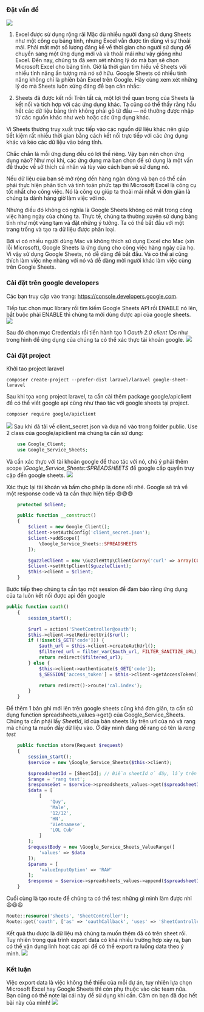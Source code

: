 ### Đặt vấn đề
![](https://images.viblo.asia/46ce8080-f75b-48a4-80f9-afe6997b3f75.jpg)
1. Excel được sử dụng rộng rãi
Mặc dù nhiều người đang sử dụng Sheets như một công cụ bảng tính, nhưng Excel vẫn được tin dùng vì sự thoải mái. Phải mất một số lượng đáng kể về thời gian cho người sử dụng để chuyển sang một ứng dụng mới và và thoải mái như vậy giống như Excel.
Đến nay, chúng ta đã xem xét những lý do mà bạn sẽ chọn Microsoft Excel cho bảng tính. Giờ là thời gian tìm hiểu về Sheets với nhiều tính năng ấn tượng mà nó sở hữu. Google Sheets có nhiều tính năng không chỉ là phiên bản Excel trên Google. Hãy cùng xem xét những lý do mà Sheets luôn xứng đáng để bạn cân nhắc:

1. Sheets đã được kết nối
Trên tất cả, một lợi thế quan trọng của Sheets là kết nối và tích hợp với các ứng dụng khác. Ta cũng có thể thấy rằng hầu hết các dữ liệu bảng tính không phải gõ từ đầu — nó thường được nhập từ các nguồn khác như web hoặc các ứng dụng khác.

Vì Sheets thường truy xuất trực tiếp vào các nguồn dữ liệu khác nên giúp tiết kiệm rất nhiều thời gian bằng cách kết nối trực tiếp với các ứng dụng khác và kéo các dữ liệu vào bảng tính.

Chắc chắn là mỗi ứng dụng đều có lợi thế riêng. Vậy bạn nên chọn ứng dụng nào? Như mọi khi, các ứng dụng mà bạn chọn để sử dụng là một vấn đề thuộc về sở thích cá nhân và tùy vào cách bạn sẽ sử dụng nó.

Nếu dữ liệu của bạn sẽ mở rộng đến hàng ngàn dòng và bạn có thể cần phải thực hiện phân tích và tính toán phức tạp thì Microsoft Excel là công cụ tốt nhất cho công việc. Nó là công cụ giúp ta thoải mái nhất vì đơn giản là chúng ta dành hàng giờ làm việc với nó.

Nhưng điều đó không có nghĩa là Google Sheets không có mặt trong công việc hàng ngày của chúng ta. Thực tế, chúng ta thường xuyên sử dụng bảng tính như một vùng tạm và đặt những ý tưởng. Ta có thể bắt đầu với một trang trống và tạo ra dữ liệu được phân loại.

Bởi vì có nhiều người dùng Mac và không thích sử dụng Excel cho Mac (xin lỗi Microsoft), Google Sheets là ứng dụng cho công việc hàng ngày của họ. Vì vậy sử dụng Google Sheets, nó dễ dàng để bắt đầu. Và có thể ai cũng thích làm việc nhẹ nhàng với nó và dễ dàng mời người khác làm việc cùng trên Google Sheets.
### Cài đặt trên google developers
Các bạn truy cập vào trang: https://console.developers.google.com.

Tiếp tục chọn mục library rồi tìm kiếm Google Sheets API rồi ENABLE nó lên, bắt buộc phải ENABLE thì chúng ta mới dùng được api của google sheets.
![](https://images.viblo.asia/cda3f0a6-091a-4483-8a65-fc6c4ec14096.PNG)

Sau đó chọn mục Credentials rồi tiến hành tạo 1 *Oauth 2.0 client IDs* như trong hình để ứng dụng của chúng ta có thể xác thực tài khoản google.
![](https://images.viblo.asia/4a22a8d8-091b-4a8a-b456-aa812fbb2526.PNG)
### Cài đặt project
Khởi tao project laravel
```
composer create-project --prefer-dist laravel/laravel google-sheet-laravel
```
Sau khi tọa xong project laravel, ta cần cài thêm package google/apiclient để có thể viết google api cũng như thao tác với google sheets tại project.
```bash
composer require google/apiclient
```
![](https://images.viblo.asia/231a05a8-4444-4947-85f1-68687b6e2c74.PNG)
Sau khi đã tải về client_secret.json và đưa nó vào trong folder public.
Use 2 class của google/apiclient mà chúng ta cần sử dụng:
```php
    use Google_Client;
    use Google_Service_Sheets; 
```
Và cần xác thực với tài khoản google để thao tác với nó, chú ý phải thêm scope *\Google_Service_Sheets::SPREADSHEETS* để google cấp quyền truy cập đến google sheets.
![](https://images.viblo.asia/8c9dc8d3-ba64-4133-9a6c-3949a8fd5eb2.PNG)

Xác thực lại tài khoản và bấm cho phép là done rồi nhé. Google sẽ trả về một response code và ta cần thực hiện tiếp :sweat_smile::sweat_smile::sweat_smile:
```php
    protected $client;

    public function __construct()
    {
        $client = new Google_Client();
        $client->setAuthConfig('client_secret.json');
        $client->addScope([
            \Google_Service_Sheets::SPREADSHEETS
        ]);

        $guzzleClient = new \GuzzleHttp\Client(array('curl' => array(CURLOPT_SSL_VERIFYPEER => false)));
        $client->setHttpClient($guzzleClient);
        $this->client = $client;
    }
```
Bước tiếp theo chúng ta cần tạo một session để đảm bảo rằng ứng dụng của ta luôn kết nối được api đến google
```php
public function oauth()
    {
        session_start();

        $rurl = action('SheetController@oauth');
        $this->client->setRedirectUri($rurl);
        if (!isset($_GET['code'])) {
            $auth_url = $this->client->createAuthUrl();
            $filtered_url = filter_var($auth_url, FILTER_SANITIZE_URL);
            return redirect($filtered_url);
        } else {
            $this->client->authenticate($_GET['code']);
            $_SESSION['access_token'] = $this->client->getAccessToken();

            return redirect()->route('cal.index');
        }
    }
```
 Để thêm 1 bản ghi mới lên trên google sheets cũng khá đơn giản, ta cần sử dụng function spreadsheets_values->get() của Google_Service_Sheets. Chúng ta cần phải lấy *SheetId*, id của bản sheets lấy trên url của nó và rang mà chúng ta muốn đẩy dữ liệu vào. Ở đây mình đang để rang có tên là *rang test*
```php
    public function store(Request $request)
    {
        session_start();
        $service = new \Google_Service_Sheets($this->client);

        $spreadsheetId = [SheetId]; // Điền sheetId ở đây, lấy trên link của sheet nhé
        $range = 'rang test';
        $responseGet = $service->spreadsheets_values->get($spreadsheetId, $range);
        $data = [
            [
                'Quy',
                'Male',
                '12/12',
                'HN',
                'Vietnamese',
                'LOL Cub'
            ]
        ];
        $requestBody = new \Google_Service_Sheets_ValueRange([
            'values' => $data
        ]);
        $params = [
            'valueInputOption' => 'RAW'
        ];
        $response = $service->spreadsheets_values->append($spreadsheetId, $range, $requestBody, $params);
    }
```

Cuối cùng là tạo route để chúng ta có thể test những gì mình làm được nhỉ :laughing::laughing::laughing:
```php
Route::resource('sheets', 'SheetController');
Route::get('oauth', ['as' => 'oauthCallback', 'uses' => 'SheetController@oauth']);
```
Kết quả thu được là dữ liệu mà chúng ta muốn thêm đã có trên sheet rồi. Tuy nhiên trong quá trình export data có khá nhiều trường hợp xảy ra, bạn có thể vận dụng linh hoạt các api để có thể export ra luồng data theo ý mình.
![](https://images.viblo.asia/bd74d2f4-14a3-4c0b-bf01-1caaf5ec809c.PNG)
### Kết luận
Việc export data là việc không thể thiếu của mỗi dự án, tuy nhiên lựa chọn Microsoft Excel hay Google Sheets thì còn phụ thuộc vào các team nữa. Bạn cũng có thể note lại cái này để sử dụng khi cần. Cảm ơn bạn đã đọc hết bài này của mình!
![](https://images.viblo.asia/44306c29-91cb-43f1-9ca1-b6ebeb10fb48.jpg)